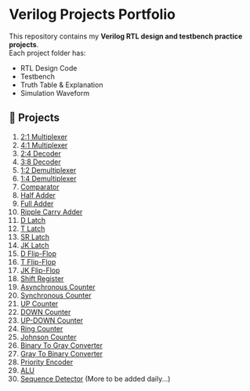 # Verilog Projects Portfolio  

This repository contains my **Verilog RTL design and testbench practice projects**.  
Each project folder has:  
- RTL Design Code  
- Testbench  
- Truth Table & Explanation  
- Simulation Waveform  

## 📂 Projects
1. [2:1 Multiplexer](01_mux/)
2. [4:1 Multiplexer](02_mux_4_1/)
3. [2:4 Decoder](03_dec_2_4/)
4. [3:8 Decoder](04_dec_3_8/)
5. [1:2 Demultiplexer](05_demux_1_2/)
6. [1:4 Demultiplexer](06_demux_1_4/)
7. [Comparator](07_comp/)
8. [Half Adder](08_half_adder/)
9. [Full Adder](09_full_adder/)
10. [Ripple Carry Adder](10_rca/)
11. [D Latch](11_d_latch/)
12. [T Latch](12_t_latch/)
13. [SR Latch](13_sr_latch/)
14. [JK Latch](14_jk_latch/)
15. [D Flip-Flop](15_d_ff/)
16. [T Flip-Flop](16_t_ff/)
17. [JK Flip-Flop](17_jk_ff/)
18. [Shift Register](18_shift_register/)
19. [Asynchronous Counter](19_asynchronous_counter/)
20. [Synchronous Counter](20_synchronous_counter/)
21. [UP Counter](21_up_counter/)
22. [DOWN Counter](22_down_counter/)
23. [UP-DOWN Counter](23_up_down_counter/)
24. [Ring Counter](24_ring_counter/)
25. [Johnson Counter](25_johnson_counter/)
26. [Binary To Gray Converter](26_b2g_converter/)
27. [Gray To Binary Converter](27_g2b_converter/)
28. [Priority Encoder](28_priority_encoder/)
29. [ALU](29_alu/)
30. [Sequence Detector](30_seq_det/)
(More to be added daily...)
